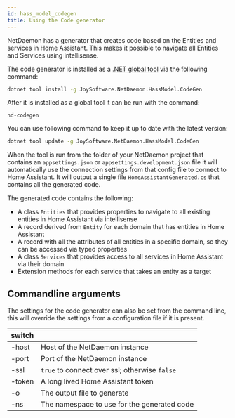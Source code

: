 ```yaml
---
id: hass_model_codegen
title: Using the Code generator
---
```


NetDaemon has a generator that creates code based on the Entities and services in Home Assistant. This makes it possible to navigate all Entities and Services using intellisense.

The code generator is installed as a [.NET global tool](https://docs.microsoft.com/en-us/dotnet/core/tools/global-tools) via the following command:

```cmd
dotnet tool install -g JoySoftware.NetDaemon.HassModel.CodeGen
```

After it is installed as a global tool it can be run with the command:

`
nd-codegen
`

You can use following command to keep it up to date with the latest version:

```cmd
dotnet tool update -g JoySoftware.NetDaemon.HassModel.CodeGen
```

When the tool is run from the folder of your NetDaemon project that contains an `appsettings.json` or `appsettings.development.json` file it will automatically use the connection settings from that config file to connect to Home Assistant. It will output a single file `HomeAssistantGenerated.cs` that contains all the generated code.

The generated code contains the following:

* A class `Entities` that provides properties to navigate to all existing entities in Home Assistant via intellisense
* A record derived from `Entity` for each domain that has entities in Home Assistant
* A record with all the attributes of all entities in a specific domain, so they can be accessed via typed properties
* A class `Services` that provides access to all services in Home Assistant via their domain
* Extension methods for each service that takes an entity as a target

## Commandline arguments

The settings for the code generator can also be set from the command line, this will override the settings from a configuration file if it is present.

| switch | |
|---     |--|
| -host  | Host of the NetDaemon instance
| -port  | Port of the NetDaemon instance
| -ssl   | `true` to connect over ssl; otherwise `false`
| -token | A long lived Home Assistant token
| -o     | The output file to generate
| -ns    | The namespace to use for the generated code

